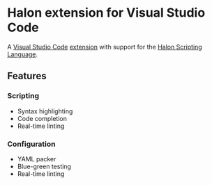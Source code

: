 # Halon extension for Visual Studio Code

A [Visual Studio Code](https://code.visualstudio.com/) [extension](https://docs.halon.io/go/vscodeplugin) with support for the [Halon Scripting Language](http://docs.halon.se/hsl).

## Features

### Scripting
* Syntax highlighting
* Code completion
* Real-time linting

### Configuration
* YAML packer
* Blue-green testing
* Real-time linting